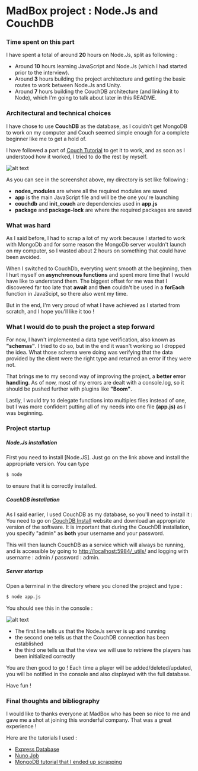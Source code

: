 # MadBox project : Node.Js and CouchDB


###  Time spent on this part

I have spent a total of around **20** hours on Node.Js, split as following :
- Around **10** hours learning JavaScript and Node.Js (which I had started prior to the interview).
- Around **3** hours building the project architecture and getting the basic routes to work between Node.Js and Unity.
- Around **7** hours building the CouchDB architecture (and linking it to Node), which I'm going to talk about later in this README.

###  Architectural and technical choices
I have chose to use **CouchDB** as the database, as I couldn't get MongoDB to work on my computer and Couch seemed simple enough for a complete beginner like me to get a hold of. 

I have followed a part of [Couch Tutorial] to get it to work, and as soon as I understood how it worked, I tried to do the rest by myself.

![alt text](https://i.stack.imgur.com/giHlp.png "Image1")

As you can see in the screenshot above, my directory is set like following :
  - **nodes_modules** are where all the required modules are saved
  - **app** is the main JavaScript file and will be the one you're launching
  - **couchdb** and **init_couch** are dependencies used in **app.js**
  - **package** and **package-lock** are where the required packages are saved

### What was hard
As I said before, I had to scrap a lot of my work because I started to work with MongoDb and for some reason the MongoDb server wouldn't launch on my computer, so I wasted about 2 hours on something that could have been avoided.

When I switched to CouchDb, everyting went smooth at the beginning, then I hurt myself on **asynchronous functions** and spent more time that I would have like to understand them. The biggest offset for me was that I discovered far too late that **await** and **then** couldn't be used in a **forEach** function in JavaScipt, so there also went my time. 

But in the end, I'm very proud of what I have achieved as I started from scratch, and I hope you'll like it too !

### What I would do to push the project a step forward

For now, I havn't implemented a data type verification, also known as **"schemas"**. I tried to do so, but in the end it wasn't working so I dropped the idea. What those schema were doing was verifying that the data provided by the client were the right type and returned an error if they were not.

That brings me to my second way of improving the project, a **better error handling**. As of now, most of my errors are dealt with a console.log, so it should be pushed further with plugins like **"Boom"**.

Lastly, I would try to delegate functions into multiples files instead of one, but I was more confident putting all of my needs into one file **(app.js)** as I was beginning.

### Project startup

##### Node.Js installation

First you need to install [Node.JS].
Just go on the link above and install the appropriate version.
You can type 
```sh
$ node
```
to ensure that it is correctly installed.
##### CouchDB installation
As I said earlier, I used CouchDB as my database, so you'll need to install it :
You need to go on [CouchDB Install] website and download an appropriate version of the software.
It is important that during the CouchDB installation, you specify "admin" as **both** your username and your password.

This will then launch CouchDB as a service which will always be running, and is accessible by going to <http://localhost:5984/_utils/> and logging with username : admin / password : admin.

##### Server startup
Open a terminal in the directory where you cloned the project and type :

```sh
$ node app.js
```
You should see this in the console : 

![alt text](https://i.stack.imgur.com/kaSCz.png "Image1")
- The first line tells us that the NodeJs server is up and running
- the second one tells us that the CouchDB connection has been established
- the third one tells us that the view we will use to retrieve the players has been initialized correctly

You are then good to go ! 
Each time a player will be added/deleted/updated, you will be notified in the console and also displayed with the full database.

Have fun !

### Final thoughts and bibliography

I would like to thanks everyone at MadBox who has been so nice to me and gave me a shot at joining this wonderful company.
That was a great experience !

Here are the tutorials I used :
- [Express Database]
- [Nuno Job]
- [MongoDB tutorial that I ended up scrapping]

[//]: #

   [Couch Tutorial]: <https://medium.com/yld-blog/node-js-databases-using-couchdb-5135f6f45dc1>
   [CouchDB Install]: <https://couchdb.apache.org/>
   [Express database]: <https://expressjs.com/fr/guide/database-integration.html>
   [MongoDB tutorial that I ended up scrapping]: <https://medium.com/@dinyangetoh/how-to-build-simple-restful-api-with-nodejs-expressjs-and-mongodb-99348012925d>
   [Nuno Job]: <https://writings.nunojob.com/2012/07/How-To-Update-A-Document-With-Nano-The-CouchDB-Client-for-Node.js.html>
   

   
